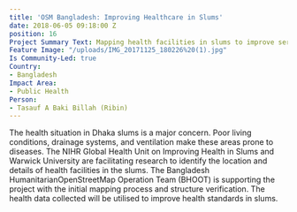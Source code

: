 ```yaml
---
title: 'OSM Bangladesh: Improving Healthcare in Slums'
date: 2018-06-05 09:18:00 Z
position: 16
Project Summary Text: Mapping health facilities in slums to improve services
Feature Image: "/uploads/IMG_20171125_180226%20(1).jpg"
Is Community-Led: true
Country:
- Bangladesh
Impact Area:
- Public Health
Person:
- Tasauf A Baki Billah (Ribin)
---
```


The health situation in Dhaka slums is a major concern. Poor living conditions, drainage systems, and ventilation make these areas prone to diseases. The NIHR Global Health Unit on Improving Health in Slums and Warwick University are facilitating research to identify the location and details of health facilities in the slums. The Bangladesh HumanitarianOpenStreetMap Operation Team (BHOOT) is supporting the project with the initial mapping process and structure verification. The health data collected will be utilised to improve health standards in slums. 